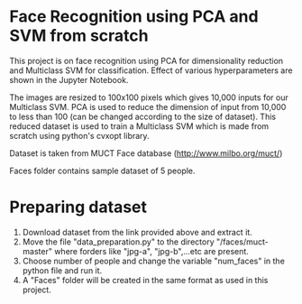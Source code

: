 # Face Recognition using PCA and SVM from scratch

This project is on face recognition using PCA for dimensionality reduction and Multiclass SVM for classification. Effect of various hyperparameters are shown in the Jupyter Notebook.

The images are resized to 100x100 pixels which gives 10,000 inputs for our Multiclass SVM. PCA is used to reduce the dimension of input from 10,000 to less than 100 (can be changed according to the size of dataset). This reduced dataset is used to train a Multiclass SVM which is made from scratch using python's cvxopt library.
 
Dataset is taken from MUCT Face database (http://www.milbo.org/muct/)

Faces folder contains sample dataset of 5 people.

# Preparing dataset
1. Download dataset from the link provided above and extract it.
2. Move the file "data_preparation.py" to the directory "/faces/muct-master" where forders like "jpg-a", "jpg-b",...etc are present.
3. Choose number of people and change the variable "num_faces" in the python file and run it.
4. A "Faces" folder will be created in the same format as used in this project.
